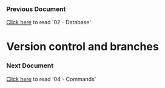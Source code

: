 ### Previous Document

[Click here][previous] to read '02 - Database'

# Version control and branches

### Next Document

[Click here][next] to read '04 - Commands'

[previous]: 02%20-%20Database.md
[next]: 04%20-%20Commands.md